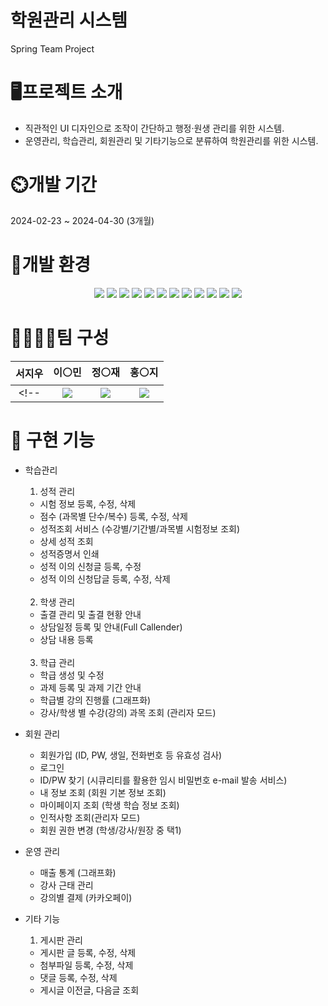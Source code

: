학원관리 시스템
===
Spring Team Project 

🖥️프로젝트 소개
===
- 직관적인 UI 디자인으로 조작이 간단하고 행정·원생 관리를 위한 시스템.
- 운영관리, 학습관리, 회원관리 및 기타기능으로 분류하여 학원관리를 위한 시스템.

⏲️개발 기간
===
2024-02-23 ~ 2024-04-30 (3개월)

🧰개발 환경
===
<div align=center>
  <img src="https://img.shields.io/badge/java-007396?style=for-the-badge&logo=OpenJDK&logoColor=white">
  <img src="https://img.shields.io/badge/Spring-6DB33F?style=for-the-badge&logo=Spring&logoColor=white">
  <img src="https://img.shields.io/badge/springboot-6DB33F?style=for-the-badge&logo=springboot&logoColor=white">
  <img src="https://img.shields.io/badge/Spring Security-6DB33F?style=for-the-badge&logo=Spring Security&logoColor=white">
  <img src="https://img.shields.io/badge/mariaDB-003545?style=for-the-badge&logo=mariadb&logoColor=white">
  <img src="https://img.shields.io/badge/GitHub-181717?style=for-the-badge&logo=GitHub&logoColor=white">
  <img src="https://img.shields.io/badge/HTML5-E34F26?style=for-the-badge&logo=HTML5&logoColor=white">
  <img src="https://img.shields.io/badge/CSS3-1572B6?style=for-the-badge&logo=CSS3&logoColor=white">
  <img src="https://img.shields.io/badge/JavaScript-F7DF1E?style=for-the-badge&logo=JavaScript&logoColor=white">
  <img src="https://img.shields.io/badge/Chart.js-FF6384?style=for-the-badge&logo=chartdotjs&logoColor=white">
  <img src="https://img.shields.io/badge/Thymeleaf-005F0F?style=for-the-badge&logo=Thymeleaf&logoColor=white">
  <img src="https://img.shields.io/badge/tippy.js-FF6666?style=for-the-badge&logo=''&logoColor=white">
</div>

👨‍👩‍👧‍👧팀 구성
===
|서지우|이⚪민|정⚪재|홍⚪지|
|:---:|:---:|:---:|:---:|
<!-- |<a href="https://github.com/JENGMINJAE"><img src="https://img.shields.io/badge/GitHub-181717?style=for-the-badge&logo=GitHub&logoColor=white"></a>|<a href="https://github.com/JENGMINJAE"><img src="https://img.shields.io/badge/GitHub-181717?style=for-the-badge&logo=GitHub&logoColor=white"></a>|<a href="https://github.com/JENGMINJAE"><img src="https://img.shields.io/badge/GitHub-181717?style=for-the-badge&logo=GitHub&logoColor=white"></a>|<a href="https://github.com/JENGMINJAE"><img src="https://img.shields.io/badge/GitHub-181717?style=for-the-badge&logo=GitHub&logoColor=white"></a>| -->


🧮 구현 기능
===
+ 학습관리
  1. 성적 관리
    - 시험 정보 등록, 수정, 삭제
    - 점수 (과목별 단수/복수) 등록, 수정, 삭제
    - 성적조회 서비스 (수강별/기간별/과목별 시험정보 조회)
    - 상세 성적 조회
    - 성적증명서 인쇄 
    - 성적 이의 신청글 등록, 수정
    - 성적 이의 신청답글 등록, 수정, 삭제
    <br/>
    
  2. 학생 관리
    - 출결 관리 및 출결 현황 안내
    - 상담일정 등록 및 안내(Full Callender)
    - 상담 내용 등록
    <br/>
    
  3. 학급 관리
    - 학급 생성 및 수정
    - 과제 등록 및 과제 기간 안내
    - 학급별 강의 진행률 (그래프화)
    - 강사/학생 별 수강(강의) 과목 조회 (관리자 모드)

+ 회원 관리
  - 회원가입 (ID, PW, 생일, 전화번호 등 유효성 검사)
  - 로그인
  - ID/PW 찾기 (시큐리티를 활용한 임시 비밀번호 e-mail 발송 서비스)
  - 내 정보 조회 (회원 기본 정보 조회) 
  - 마이페이지 조회 (학생 학습 정보 조회)
  - 인적사항 조회(관리자 모드)
  - 회원 권한 변경 (학생/강사/원장 중 택1)

+ 운영 관리
  - 매출 통계 (그래프화)
  - 강사 근태 관리
  - 강의별 결제 (카카오페이)

+ 기타 기능
  1. 게시판 관리
    - 게시판 글 등록, 수정, 삭제
    - 첨부파일 등록, 수정, 삭제
    - 댓글 등록, 수정, 삭제
    - 게시글 이전글, 다음글 조회
